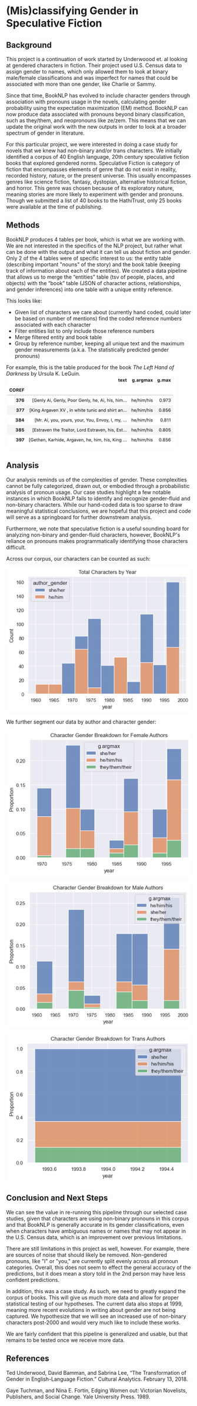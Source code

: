 # (Mis)classifying Gender in Speculative Fiction

## Background
This project is a continuation of work started by Underwoood et. al looking at gendered characters in fiction.
Their project used U.S. Census data to assign gender to names, which only allowed them to look at binary male/female
classifications and was imperfect for names that could be associated with more than one gender, like Charlie or Sammy.

Since that time, BookNLP has evolved to include character genders through association with pronouns usage in the novels,
calculating gender probability using the expectation maximization (EM) method. BookNLP can now produce data associated
with pronouns beyond binary classification, such as they/them, and neopronouns like ze/zem. This means that we can update
the original work with the new outputs in order to look at a broader spectrum of gender in literature.

For this particular project, we were interested in doing a case study for novels that we knew had non-binary and/or trans
characters. We initially identified a corpus of 40 English language, 20th century speculative fiction books that explored
gendered norms. Speculative Fiction is category of fiction that encompasses elements of genre that do not exist in reality,
recorded history, nature, or the present universe. This usually encompasses genres like science fiction, fantasy, dystopian,
alternative historical fiction, and horror. This genre was chosen because of its exploratory nature, meaning stories are more
likely to experiment with gender and pronouns. Though we submitted a list of 40 books to the HathiTrust, only 25 books
were available at the time of publishing.


## Methods
BookNLP produces 4 tables per book, which is what we are working with. We are not interested in the specifics of the NLP
project, but rather what can be done with the output and what it can tell us about fiction and gender. Only 2 of the 4 
tables were of specific interest to us: the entity table (describing important "nouns" of the story) and the book table
(keeping track of information about each of the entities). We created a data pipeline that allows us to merge the
“entities” table (tsv of people, places, and objects) with the “book” table (JSON of character actions, relationships,
and gender inferences) into one table with a unique entity reference.

This looks like:
* Given list of characters we care about (currently hand coded, could later be based on number of mentions) find the coded reference numbers associated with each character
* Filter entities list to only include those reference numbers
* Merge filtered entity and book table
* Group by reference number, keeping all unique text and the maximum gender measurements (a.k.a. The statistically predicted gender pronouns)

For example, this is the table produced for the book _The Left Hand of Darkness_ by Ursula K. LeGuin.
![img.png](images/lhd_char_table.png)

## Analysis
Our analysis reminds us of the complexities of gender. These complexities cannot be fully categorized, drawn out, or embodied through a probabilistic analysis of pronoun usage. Our case studies highlight a few notable instances in which BookNLP fails to identify and recognize gender-fluid and non-binary characters. While our hand-coded data is too sparse to draw meaningful statistical conclusions, we are hopeful that this project and code will serve as a springboard for further downstream analysis.

Furthermore, we note that speculative fiction is a useful sounding board for analyzing non-binary and gender-fluid characters, however, BookNLP's reliance on pronouns makes programmatically identifying those characters difficult.

Across our corpus, our characters can be counted as such:

![img.png](images/total_char_by_year.png)

We further segment our data by author and character gender:

![img.png](images/char_female.png)

![img.png](images/char_male.png)

![img.png](images/char_trans.png)


## Conclusion and Next Steps
We can see the value in re-running this pipeline through our selected case studies, given that characters are using non-binary
pronouns in this corpus and that BookNLP is generally accurate in its gender classifications, even when characters have
ambiguous names or names that may not appear in the U.S. Census data, which is an improvement over previous limitations.

There are still limitations in this project as well, however. For example, there are sources of noise that should likely
be removed. Non-gendered pronouns, like "I" or "you," are currently split evenly across all pronoun categories. Overall, 
this does not seem to effect the general accuracy of the predictions, but it does mean a story told in the 2nd person may
have less confident predictions.

In addition, this was a case study. As such, we need to greatly expand the corpus of books. This will give us much more
data and allow for proper statistical testing of our hypotheses. The current data also stops at 1999, meaning more recent
evolutions in writing about gender are not being captured. We hypothesize that we will see an increased use of non-binary
characters post-2000 and would very much like to include these works.

We are fairly confident that this pipeline is generalized and usable, but that remains to be tested once we receive more data.

## References

Ted Underwood, David Bamman, and Sabrina Lee, “The Transformation of Gender in English-Language Fiction.” Cultural Analytics. February 13, 2018. 

Gaye Tuchman, and Nina E. Fortin, Edging Women out: Victorian Novelists, Publishers, and Social Change. Yale University Press. 1989.
